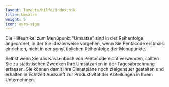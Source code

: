 ```yaml
---
layout: layouts/hilfe/index.njk
title: Umsätze
weight: 5
icon: euro-sign
---
```


Die Hilfeartikel zum Menüpunkt "Umsätze" sind in der Reihenfolge angeordnet, in der Sie idealerweise vorgehen, wenn Sie Pentacode erstmals einrichten, nicht in der sonst üblichen Reihenfolge der Menüpunkte.

Selbst wenn Sie das Kassenbuch von Pentacode nicht verwenden, sollten Sie zu statistischen Zwecken Ihre Umsatzarten in der Tagesabrechnung erfassen. Sie können damit Ihre Dienstpläne noch zielgenauer gestalten und erhalten in Echtzeit Auskunft zur Produktivität der Abteilungen in Ihrem Unternehmen.
